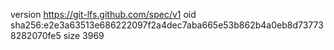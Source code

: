 version https://git-lfs.github.com/spec/v1
oid sha256:e2e3a63513e686222097f2a4dec7aba665e53b862b4a0eb8d737738282070fe5
size 3969
